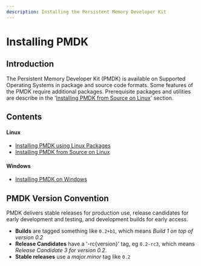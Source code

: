 ```yaml
---
description: Installing the Persistent Memory Developer Kit
---
```


# Installing PMDK

## Introduction

The Persistent Memory Developer Kit \(PMDK\) is available on Supported Operating Systems in package and source code formats.  Some features of the PMDK require additional packages.  Prerequisite packages and utilities are describe in the '[Installing PMDK from Source on Linux](compiling-pmdk-from-source.md)' section.

## Contents

#### Linux

* [Installing PMDK using Linux Packages](installing-pmdk-using-linux-packages.md)
* [Installing PMDK from Source on Linux](compiling-pmdk-from-source.md)

#### Windows

* [Installing PMDK on Windows](installing-pmdk-on-windows.md)

## PMDK Version Convention

PMDK delivers stable releases for production use, release candidates for early development and testing, and development builds for early access.

* **Builds** are tagged something like `0.2+b1`, which means _Build 1 on top of version 0.2_ 
* **Release Candidates** have a '-rc{version}' tag, eg `0.2-rc3`, which means _Release Candidate 3 for version 0.2_. 
* **Stable releases** use a _major.minor_ tag like `0.2`

#### 





